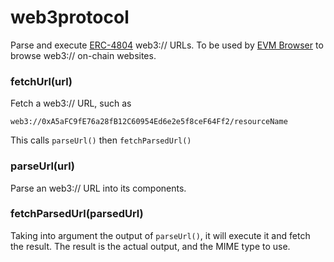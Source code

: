 # web3protocol
Parse and execute [ERC-4804](https://eips.ethereum.org/EIPS/eip-4804) web3:// URLs. To be used by [EVM Browser](https://github.com/nand2/evm-browser) to browse web3:// on-chain websites.

### fetchUrl(url)

Fetch a web3:// URL, such as 

```web3://0xA5aFC9fE76a28fB12C60954Ed6e2e5f8ceF64Ff2/resourceName```

This calls ``parseUrl()`` then ``fetchParsedUrl()``

### parseUrl(url)

Parse an web3:// URL into its components.

### fetchParsedUrl(parsedUrl)

Taking into argument the output of ``parseUrl()``, it will execute it and fetch the result. The result is the actual output, and the MIME type to use.
